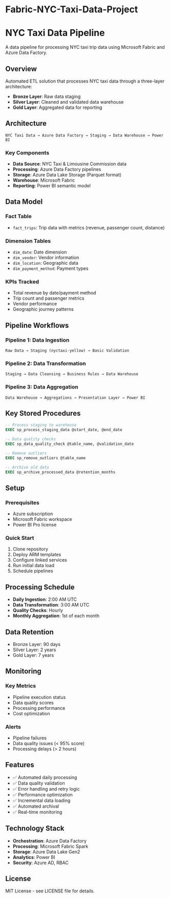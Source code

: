 # Fabric-NYC-Taxi-Data-Project

# NYC Taxi Data Pipeline

A data pipeline for processing NYC taxi trip data using Microsoft Fabric and Azure Data Factory.

## Overview

Automated ETL solution that processes NYC taxi data through a three-layer architecture:
- **Bronze Layer**: Raw data staging
- **Silver Layer**: Cleaned and validated data warehouse
- **Gold Layer**: Aggregated data for reporting

## Architecture

```
NYC Taxi Data → Azure Data Factory → Staging → Data Warehouse → Power BI
```

### Key Components
- **Data Source**: NYC Taxi & Limousine Commission data
- **Processing**: Azure Data Factory pipelines
- **Storage**: Azure Data Lake Storage (Parquet format)
- **Warehouse**: Microsoft Fabric
- **Reporting**: Power BI semantic model

## Data Model

### Fact Table
- `fact_trips`: Trip data with metrics (revenue, passenger count, distance)

### Dimension Tables  
- `dim_date`: Date dimension
- `dim_vendor`: Vendor information
- `dim_location`: Geographic data
- `dim_payment_method`: Payment types

### KPIs Tracked
- Total revenue by date/payment method
- Trip count and passenger metrics
- Vendor performance
- Geographic journey patterns

## Pipeline Workflows

### Pipeline 1: Data Ingestion
```
Raw Data → Staging (nyctaxi-yellow) → Basic Validation
```

### Pipeline 2: Data Transformation
```
Staging → Data Cleansing → Business Rules → Data Warehouse
```

### Pipeline 3: Data Aggregation
```
Data Warehouse → Aggregations → Presentation Layer → Power BI
```

## Key Stored Procedures

```sql
-- Process staging to warehouse
EXEC sp_process_staging_data @start_date, @end_date

-- Data quality checks
EXEC sp_data_quality_check @table_name, @validation_date

-- Remove outliers
EXEC sp_remove_outliers @table_name

-- Archive old data
EXEC sp_archive_processed_data @retention_months
```

## Setup

### Prerequisites
- Azure subscription
- Microsoft Fabric workspace
- Power BI Pro license

### Quick Start
1. Clone repository
2. Deploy ARM templates
3. Configure linked services
4. Run initial data load
5. Schedule pipelines

## Processing Schedule
- **Daily Ingestion**: 2:00 AM UTC
- **Data Transformation**: 3:00 AM UTC
- **Quality Checks**: Hourly
- **Monthly Aggregation**: 1st of each month

## Data Retention
- Bronze Layer: 90 days
- Silver Layer: 2 years  
- Gold Layer: 7 years

## Monitoring

### Key Metrics
- Pipeline execution status
- Data quality scores
- Processing performance
- Cost optimization

### Alerts
- Pipeline failures
- Data quality issues (< 95% score)
- Processing delays (> 2 hours)

## Features

- ✅ Automated daily processing
- ✅ Data quality validation
- ✅ Error handling and retry logic
- ✅ Performance optimization
- ✅ Incremental data loading
- ✅ Automated archival
- ✅ Real-time monitoring

## Technology Stack

- **Orchestration**: Azure Data Factory
- **Processing**: Microsoft Fabric Spark
- **Storage**: Azure Data Lake Gen2
- **Analytics**: Power BI
- **Security**: Azure AD, RBAC

## License

MIT License - see LICENSE file for details.


